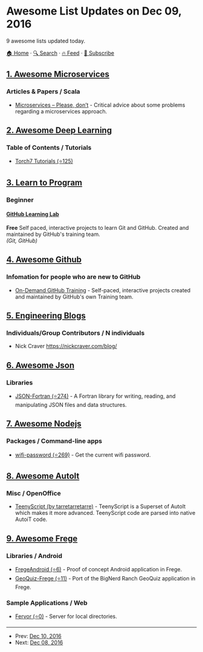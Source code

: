 # Awesome List Updates on Dec 09, 2016

9 awesome lists updated today.

[🏠 Home](/README.md) · [🔍 Search](https://www.trackawesomelist.com/search/) · [🔥 Feed](https://www.trackawesomelist.com/rss.xml) · [📮 Subscribe](https://trackawesomelist.us17.list-manage.com/subscribe?u=d2f0117aa829c83a63ec63c2f&id=36a103854c)



## [1. Awesome Microservices](/content/mfornos/awesome-microservices/README.md)

### Articles & Papers / Scala

*   [Microservices – Please, don’t](http://basho.com/posts/technical/microservices-please-dont/) - Critical advice about some problems regarding a microservices approach.

## [2. Awesome Deep Learning](/content/ChristosChristofidis/awesome-deep-learning/README.md)

### Table of Contents / Tutorials

*   [Torch7 Tutorials (⭐125)](https://github.com/clementfarabet/ipam-tutorials/tree/master/th_tutorials)

## [3. Learn to Program](/content/karlhorky/learn-to-program/README.md)

### Beginner

#### [GitHub Learning Lab](https://lab.github.com/)

**Free** Self paced, interactive projects to learn Git and GitHub. Created and maintained by GitHub's training team.\
*(Git, GitHub)*

## [4. Awesome Github](/content/phillipadsmith/awesome-github/README.md)

### Infomation for people who are new to GitHub

*   [On-Demand GitHub Training](https://services.github.com/on-demand/) - Self-paced, interactive projects created and maintained by GitHub's own Training team.

## [5. Engineering Blogs](/content/kilimchoi/engineering-blogs/README.md)

### Individuals/Group Contributors / N individuals

*   Nick Craver <https://nickcraver.com/blog/>

## [6. Awesome Json](/content/burningtree/awesome-json/README.md)

### Libraries

*   [JSON-Fortran (⭐274)](https://github.com/jacobwilliams/json-fortran) - A Fortran library for writing, reading, and manipulating JSON files and data structures.

## [7. Awesome Nodejs](/content/sindresorhus/awesome-nodejs/README.md)

### Packages / Command-line apps

*   [wifi-password (⭐269)](https://github.com/kevva/wifi-password-cli) - Get the current wifi password.

## [8. Awesome AutoIt](/content/J2TEAM/awesome-AutoIt/README.md)

### Misc / OpenOffice

*   [TeenyScript (by tarretarretarre)](http://teenyscript.tarre.nu/documentation) - TeenyScript is a Superset of AutoIt which makes it more advanced. TeenyScript code are parsed into native AutoiT code.

## [9. Awesome Frege](/content/sfischer13/awesome-frege/README.md)

### Libraries / Android

*   [FregeAndroid (⭐6)](https://github.com/mchav/FregeAndroid) - Proof of concept Android application in Frege.
*   [GeoQuiz-Frege (⭐11)](https://github.com/mchav/GeoQuiz-Frege) - Port of the BigNerd Ranch GeoQuiz application in Frege.

### Sample Applications / Web

*   [Fervor (⭐0)](https://github.com/mchav/fervor) - Server for local directories.

---

- Prev: [Dec 10, 2016](/content/2016/12/10/README.md)
- Next: [Dec 08, 2016](/content/2016/12/08/README.md)